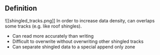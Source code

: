 ## Definition
![[shingled_tracks.png]]
In order to increase data density, can overlaps some tracks (e.g. like roof shingles).
- Can read more accurately than writing
- Difficult to overwrite without overwriting other shingled tracks
- Can separate shingled data to a special append only zone